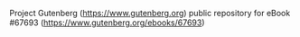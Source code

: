 Project Gutenberg (https://www.gutenberg.org) public repository for
eBook #67693 (https://www.gutenberg.org/ebooks/67693)
